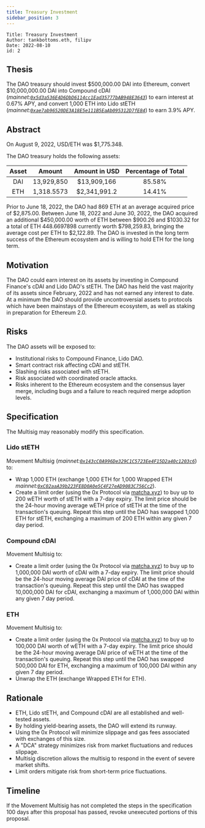 ```yaml
---
title: Treasury Investment
sidebar_position: 3
---
```


```
Title: Treasury Investment
Author: tankbottoms.eth, filipv
Date: 2022-08-10
id: 2
```

## Thesis

The DAO treasury should invest $500,000.00 DAI into Ethereum, convert $10,000,000.00 DAI into Compound cDAI (*mainnet:[`0x5d3a536E4D6DbD6114cc1Ead35777bAB948E3643`](https://etherscan.io/token/0x5d3a536e4d6dbd6114cc1ead35777bab948e3643)*) to earn interest at 0.67% APY, and convert 1,000 ETH into Lido stETH (*mainnet:[`0xae7ab96520DE3A18E5e111B5EaAb095312D7fE84`](https://etherscan.io/token/0xae7ab96520de3a18e5e111b5eaab095312d7fe84)*) to earn 3.9% APY.

## Abstract

On August 9, 2022, USD/ETH was $1,775.348.

The DAO treasury holds the following assets:

| Asset |   Amount   | Amount in USD | Percentage of Total |
| :---: | :--------: | :-----------: | :-----------------: |
|  DAI  | 13,929,850 | $13,909,166   |       85.58%        |
|  ETH  | 1,318.5573 | $2,341,991.2  |       14.41%        |

Prior to June 18, 2022, the DAO had 869 ETH at an average acquired price of $2,875.00. Between June 18, 2022 and June 30, 2022, the DAO acquired an additional $450,000.00 worth of ETH between $900.26 and $1030.32 for a total of ETH 448.6697898 currently worth $798,259.83, bringing the average cost per ETH to $2,122.89. The DAO is invested in the long term success of the Ethereum ecosystem and is willing to hold ETH for the long term.

## Motivation

The DAO could earn interest on its assets by investing in Compound Finance's cDAI and Lido DAO's stETH. The DAO has held the vast majority of its assets since February, 2022 and has not earned any interest to date. At a minimum the DAO should provide uncontroversial assets to protocols which have been mainstays of the Ethereum ecosystem, as well as staking in preparation for Ethereum 2.0.

## Risks

The DAO assets will be exposed to:
- Institutional risks to Compound Finance, Lido DAO.
- Smart contract risk affecting cDAI and stETH.
- Slashing risks associated with stETH.
- Risk associated with coordinated oracle attacks.
- Risks inherent to the Ethereum ecosystem and the consensus layer merge, including bugs and a failure to reach required merge adoption levels.

## Specification

The Multisig may reasonably modify this specification.

### Lido stETH

Movement Multisig (*mainnet:[`0x143cC0A996De329C1C5723Ee4F15D2a40c1203c6`](https://etherscan.io/address/0x143cC0A996De329C1C5723Ee4F15D2a40c1203c6)*) to:

- Wrap 1,000 ETH (exchange 1,000 ETH for 1,000 Wrapped ETH *mainnet:[`0xC02aaA39b223FE8D0A0e5C4F27eAD9083C756Cc2`](https://etherscan.io/token/0xC02aaA39b223FE8D0A0e5C4F27eAD9083C756Cc2)*).
- Create a limit order (using the 0x Protocol via [matcha.xyz](https://matcha.xyz)) to buy up to 200 wETH worth of stETH with a 7-day expiry. The limit price should be the 24-hour moving average wETH price of stETH at the time of the transaction's queuing. Repeat this step until the DAO has swapped 1,000 ETH for stETH, exchanging a maximum of 200 ETH within any given 7 day period.

### Compound cDAI

Movement Multisig to:
- Create a limit order (using the 0x Protocol via [matcha.xyz](https://matcha.xyz)) to buy up to 1,000,000 DAI worth of cDAI with a 7-day expiry. The limit price should be the 24-hour moving average DAI price of cDAI at the time of the transaction's queuing. Repeat this step until the DAO has swapped 10,000,000 DAI for cDAI, exchanging a maximum of 1,000,000 DAI within any given 7 day period.

### ETH

Movement Multisig to:
- Create a limit order (using the 0x Protocol via [matcha.xyz](https://matcha.xyz)) to buy up to 100,000 DAI worth of wETH with a 7-day expiry. The limit price should be the 24-hour moving average DAI price of wETH at the time of the transaction's queuing. Repeat this step until the DAO has swapped 500,000 DAI for ETH, exchanging a maximum of 100,000 DAI within any given 7 day period.
- Unwrap the ETH (exchange Wrapped ETH for ETH).

## Rationale

- ETH, Lido stETH, and Compound cDAI are all established and well-tested assets.
- By holding yield-bearing assets, the DAO will extend its runway.
- Using the 0x Protocol will minimize slippage and gas fees associated with exchanges of this size.
- A "DCA" strategy minimizes risk from market fluctuations and reduces slippage.
- Multisig discretion allows the multisig to respond in the event of severe market shifts.
- Limit orders mitigate risk from short-term price fluctuations.

## Timeline

If the Movement Multisig has not completed the steps in the specification 100 days after this proposal has passed, revoke unexecuted portions of this proposal.
